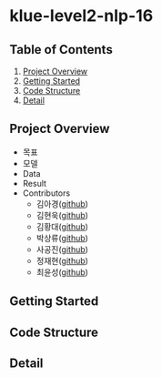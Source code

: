 # klue-level2-nlp-16

## Table of Contents
  1. [Project Overview](#Project-Overview)
  2. [Getting Started](#Getting-Started)
  3. [Code Structure](#Code-Structure)
  4. [Detail](#Detail)

## Project Overview
  * 목표
  * 모델
  * Data
  * Result
  * Contributors
    * 김아경([github](https://github.com/EP000))
    * 김현욱([github](https://github.com/powerwook))
    * 김황대([github](https://github.com/kimhwangdae))
    * 박상류([github](https://github.com/psrpsj))
    * 사공진([github](https://github.com/tkrhdwls))
    * 정재현([github](https://github.com/JHyunJung))
    * 최윤성([github](https://github.com/choi-yunsung))

## Getting Started 

## Code Structure

## Detail


